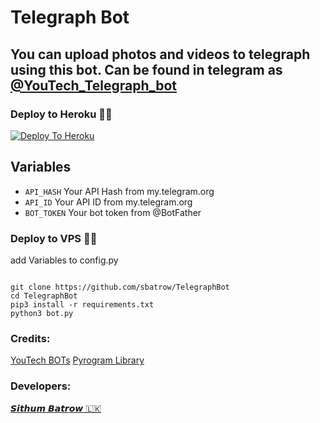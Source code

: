 # Telegraph Bot

## You can upload photos and videos to telegraph using this bot. Can be found in telegram as [@YouTech_Telegraph_bot](http://t.me/YouTech_Telegraph_bot)

### Deploy to Heroku 🏃‍♂

[![Deploy To Heroku](https://www.herokucdn.com/deploy/button.svg)](https://heroku.com/deploy?template=https://github.com/sbatrow/TelegraphBot)

## Variables

* `API_HASH` Your API Hash from my.telegram.org
* `API_ID` Your API ID from my.telegram.org
* `BOT_TOKEN` Your bot token from @BotFather
### Deploy to VPS 🏃‍♂

add Variables to config.py

```

git clone https://github.com/sbatrow/TelegraphBot
cd TelegraphBot
pip3 install -r requirements.txt
python3 bot.py

```
### Credits:
[YouTech BOTs](https://t.me/YouTech_Support)
[Pyrogram Library](https://github.com/pyrogram/pyrogram)
### Developers:
[𝙎𝙞𝙩𝙝𝙪𝙢 𝘽𝙖𝙩𝙧𝙤𝙬 🇱🇰](https://t.me/sibatrow)
